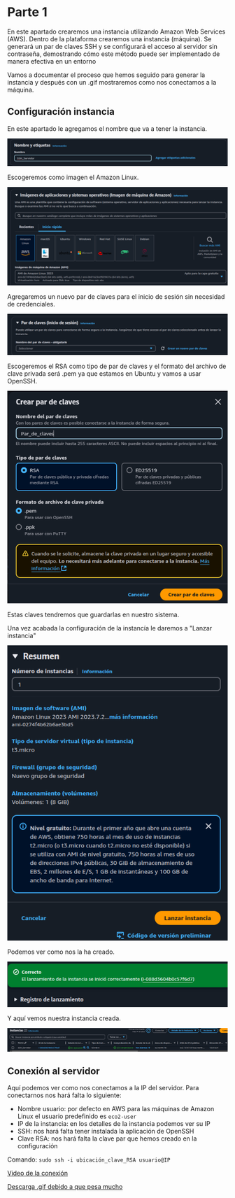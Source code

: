 # Parte 1

En este apartado crearemos una instancia utilizando Amazon Web Services (AWS). Dentro de la plataforma crearemos una instancia (máquina). Se generará un par de claves SSH y se configurará el acceso al servidor sin contraseña, demostrando cómo este método puede ser implementado de manera efectiva en un entorno

Vamos a documentar el proceso que hemos seguido para generar la instancia y después con un .gif mostraremos como nos conectamos a la máquina.

## Configuración instancia

En este apartado le agregamos el nombre que va a tener la instancia.

![alt text](img/image2.png)

Escogeremos como imagen el Amazon Linux.

![alt text](img/image3.png)

Agregaremos un nuevo par de claves para el inicio de sesión sin necesidad de credenciales.

![alt text](img/image4.png)

Escogeremos el RSA como tipo de par de claves y el formato del archivo de clave privada será .pem ya que estamos en Ubuntu y vamos a usar OpenSSH.

![alt text](img/image5.png)

Estas claves tendremos que guardarlas en nuestro sistema.

Una vez acabada la configuración de la instancía le daremos a "Lanzar instancia"

![alt text](img/image7.png)

Podemos ver como nos la ha creado.

![alt text](img/image8.png)

Y aquí vemos nuestra instancia creada.

![alt text](img/image.png)

## Conexión al servidor

Aquí podemos ver como nos conectamos a la IP del servidor. Para conectarnos nos hará falta lo siguiente:

- Nombre usuario: por defecto en AWS para las máquinas de Amazon Linux el usuario predefinido es `eco2-user`
- IP de la instancia: en los detalles de la instancia podemos ver su IP
- SSH: nos hará falta tener instalada la aplicación de OpenSSH
- Clave RSA: nos hará falta la clave par que hemos creado en la configuración

Comando: `sudo ssh -i ubicación_clave_RSA usuario@IP`

[Video de la conexión](https://drive.google.com/file/d/15uWR7sOGq22aSxRWWzP5XMKoxNPuJAKR/view?usp=sharing)   
   
[Descarga .gif debido a que pesa mucho](https://drive.google.com/file/d/14QX7jxhvdsWKfcU9GvU5RVUOocTpYXvv/view?usp=sharing)
